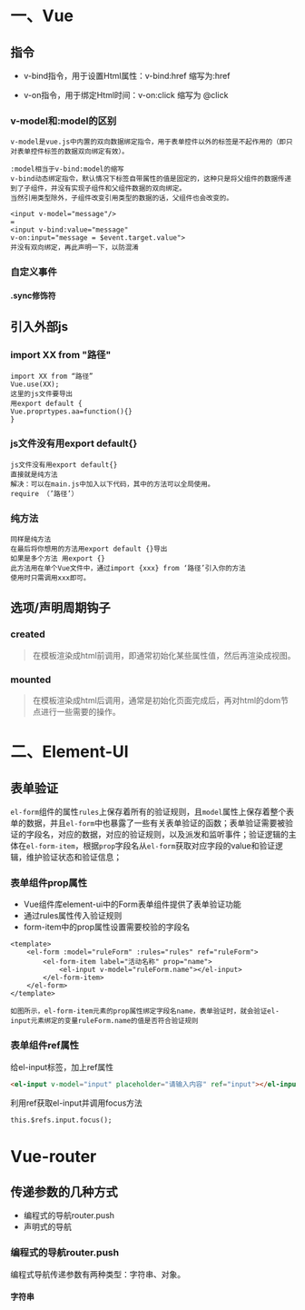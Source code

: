 # 一、Vue

## 指令
* v-bind指令，用于设置Html属性：v-bind:href 缩写为:href

* v-on指令，用于绑定Html时间：v-on:click 缩写为 @click

### v-model和:model的区别

```
v-model是vue.js中内置的双向数据绑定指令，用于表单控件以外的标签是不起作用的（即只对表单控件标签的数据双向绑定有效）。
```

```
:model相当于v-bind:model的缩写
v-bind动态绑定指令，默认情况下标签自带属性的值是固定的，这种只是将父组件的数据传递到了子组件，并没有实现子组件和父组件数据的双向绑定。
当然引用类型除外，子组件改变引用类型的数据的话，父组件也会改变的。
```

```
<input v-model="message"/>
= 
<input v-bind:value="message" 
v-on:input="message = $event.target.value">
并没有双向绑定，再此声明一下，以防混淆
```


### 自定义事件

#### .sync修饰符

## 引入外部js

### import XX from "路径"

```vue
import XX from “路径”
Vue.use(XX);
这里的js文件要导出
用export default {
Vue.proprtypes.aa=function(){}
}
```

### js文件没有用export default{}

```vue
js文件没有用export default{}
直接就是纯方法
解决：可以在main.js中加入以下代码，其中的方法可以全局使用。
require （’路径’）
```

### 纯方法

```vue
同样是纯方法
在最后将你想用的方法用export default {}导出
如果是多个方法 用export {}
此方法用在单个Vue文件中，通过import {xxx} from ‘路径’引入你的方法
使用时只需调用xxx即可。
```

## 选项/声明周期钩子
### created

> 在模板渲染成html前调用，即通常初始化某些属性值，然后再渲染成视图。

### mounted

> 在模板渲染成html后调用，通常是初始化页面完成后，再对html的dom节点进行一些需要的操作。

# 二、Element-UI

## 表单验证

`el-form`组件的属性`rules`上保存着所有的验证规则，且`model`属性上保存着整个表单的数据，并且`el-form`中也暴露了一些有关表单验证的函数；表单验证需要被验证的字段名，对应的数据，对应的验证规则，以及派发和监听事件；验证逻辑的主体在`el-form-item`，根据`prop`字段名从`el-form`获取对应字段的value和验证逻辑，维护验证状态和验证信息；

### 表单组件prop属性

* Vue组件库element-ui中的Form表单组件提供了表单验证功能
* 通过rules属性传入验证规则
* form-item中的prop属性设置需要校验的字段名

```vue
<template>
	<el-form :model="ruleForm" :rules="rules" ref="ruleForm">
        <el-form-item label="活动名称" prop="name">
    		<el-input v-model="ruleForm.name"></el-input>
    	</el-form-item>
    </el-form>
</template>
```
```
如图所示，el-form-item元素的prop属性绑定字段名name，表单验证时，就会验证el-input元素绑定的变量ruleForm.name的值是否符合验证规则
```

### 表单组件ref属性

给el-input标签，加上ref属性
```html
<el-input v-model="input" placeholder="请输入内容" ref="input"></el-input>
```
利用ref获取el-input并调用focus方法
```html
this.$refs.input.focus();
```

# Vue-router

## 传递参数的几种方式

* 编程式的导航router.push
* 声明式的导航<router-link>

### 编程式的导航router.push

编程式导航传递参数有两种类型：字符串、对象。

#### 字符串

